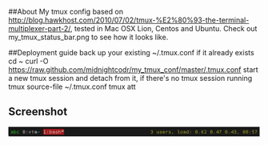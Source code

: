 ##About
My tmux config based on http://blog.hawkhost.com/2010/07/02/tmux-%E2%80%93-the-terminal-multiplexer-part-2/, tested in Mac OSX Lion, Centos and Ubuntu.
Check out my_tmux_status_bar.png to see how it looks like.

##Deployment guide
	back up your existing ~/.tmux.conf if it already exists
	cd ~
	curl -O https://raw.github.com/midnightcodr/my_tmux_conf/master/.tmux.conf
	start a new tmux session and detach from it, if there's no tmux session running
	tmux source-file ~/.tmux.conf
	tmux att 

## Screenshot
![ScreenShot](https://github.com/midnightcodr/my_tmux_conf/blob/master/my_tmux_status_bar.png?raw=true)
